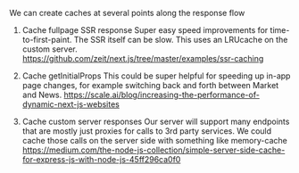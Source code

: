 We can create caches at several points along the response flow

1. Cache fullpage SSR response
Super easy speed improvements for time-to-first-paint. The SSR itself can be slow. This uses an LRUcache on the custom server.
https://github.com/zeit/next.js/tree/master/examples/ssr-caching

2. Cache getInitialProps 
This could be super helpful for speeding up in-app page changes, for example switching back and forth between Market and News.
https://scale.ai/blog/increasing-the-performance-of-dynamic-next-js-websites


3. Cache custom server responses
Our server will support many endpoints that are mostly just proxies for calls to 3rd party services. We could cache those calls on the server side with something like memory-cache
https://medium.com/the-node-js-collection/simple-server-side-cache-for-express-js-with-node-js-45ff296ca0f0

